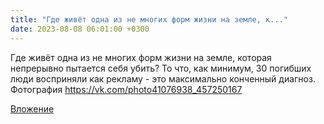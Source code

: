 ```yaml
---
title: "Где живёт одна из не многих форм жизни на земле, к..."
date: 2023-08-08 06:01:00 +0300
---
```


Где живёт одна из не многих форм жизни на земле, которая непрерывно пытается себя убить? То что, как минимум, 30 погибших люди восприняли как рекламу - это максимально конченный диагноз.
Фотография
https://vk.com/photo41076938_457250167

[Вложение](https://vk.com/photo41076938_457250167)
